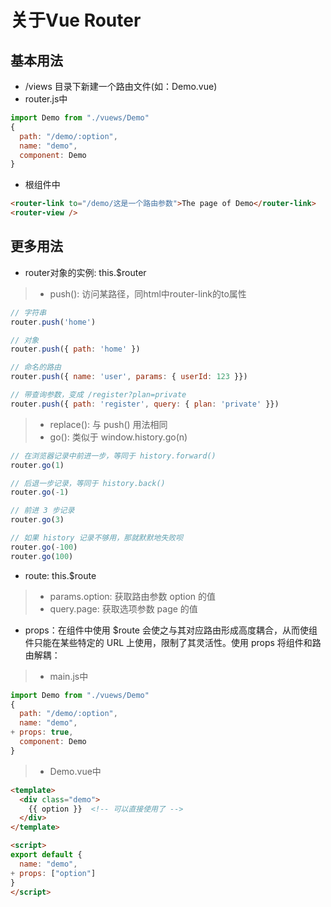 # 关于Vue Router
## 基本用法
* /views 目录下新建一个路由文件(如：Demo.vue)
* router.js中
```javaScript
import Demo from "./vuews/Demo"
{
  path: "/demo/:option",
  name: "demo",
  component: Demo
}
```
* 根组件中
```html
<router-link to="/demo/这是一个路由参数">The page of Demo</router-link>
<router-view />
```
## 更多用法
* router对象的实例: this.$router
>* push(): 访问某路径，同html中router-link的to属性
```javaScript
// 字符串
router.push('home')

// 对象
router.push({ path: 'home' })

// 命名的路由
router.push({ name: 'user', params: { userId: 123 }})

// 带查询参数，变成 /register?plan=private
router.push({ path: 'register', query: { plan: 'private' }})
```
>* replace(): 与 push() 用法相同
>* go(): 类似于 window.history.go(n)
```javascript
// 在浏览器记录中前进一步，等同于 history.forward()
router.go(1)

// 后退一步记录，等同于 history.back()
router.go(-1)

// 前进 3 步记录
router.go(3)

// 如果 history 记录不够用，那就默默地失败呗
router.go(-100)
router.go(100)
```
* route: this.$route
>* params.option: 获取路由参数 option 的值
>* query.page: 获取选项参数 page 的值

* props：在组件中使用 $route 会使之与其对应路由形成高度耦合，从而使组件只能在某些特定的 URL 上使用，限制了其灵活性。使用 props 将组件和路由解耦：
>* main.js中
```javascript
import Demo from "./vuews/Demo"
{
  path: "/demo/:option",
  name: "demo",
+ props: true, 
  component: Demo
}
```
>* Demo.vue中
```html
<template>
  <div class="demo">
    {{ option }}  <!-- 可以直接使用了 -->
  </div>
</template>

<script>
export default {
  name: "demo",
+ props: ["option"]
}
</script>
```
